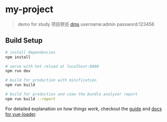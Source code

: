 # my-project

> demo for study
项目预览 [dms](http://alpha.misrobot.com/pages/doctorManageSystem/index.html)
> username:admin
> password:123456
## Build Setup

``` bash
# install dependencies
npm install

# serve with hot reload at localhost:8080
npm run dev

# build for production with minification
npm run build

# build for production and view the bundle analyzer report
npm run build --report
```

For detailed explanation on how things work, checkout the [guide](http://vuejs-templates.github.io/webpack/) and [docs for vue-loader](http://vuejs.github.io/vue-loader).
